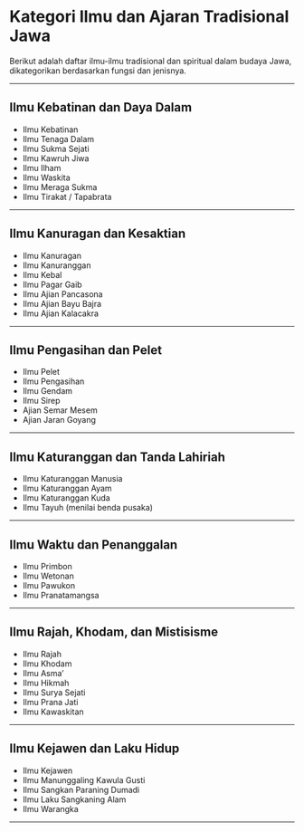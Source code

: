 # Kategori Ilmu dan Ajaran Tradisional Jawa

Berikut adalah daftar ilmu-ilmu tradisional dan spiritual dalam budaya Jawa, dikategorikan berdasarkan fungsi dan jenisnya.

---

## Ilmu Kebatinan dan Daya Dalam
- Ilmu Kebatinan
- Ilmu Tenaga Dalam
- Ilmu Sukma Sejati
- Ilmu Kawruh Jiwa
- Ilmu Ilham
- Ilmu Waskita
- Ilmu Meraga Sukma
- Ilmu Tirakat / Tapabrata

---

## Ilmu Kanuragan dan Kesaktian
- Ilmu Kanuragan
- Ilmu Kanuranggan
- Ilmu Kebal
- Ilmu Pagar Gaib
- Ilmu Ajian Pancasona
- Ilmu Ajian Bayu Bajra
- Ilmu Ajian Kalacakra

---

## Ilmu Pengasihan dan Pelet
- Ilmu Pelet
- Ilmu Pengasihan
- Ilmu Gendam
- Ilmu Sirep
- Ajian Semar Mesem
- Ajian Jaran Goyang

---

## Ilmu Katuranggan dan Tanda Lahiriah
- Ilmu Katuranggan Manusia
- Ilmu Katuranggan Ayam
- Ilmu Katuranggan Kuda
- Ilmu Tayuh (menilai benda pusaka)

---

## Ilmu Waktu dan Penanggalan
- Ilmu Primbon
- Ilmu Wetonan
- Ilmu Pawukon
- Ilmu Pranatamangsa

---

## Ilmu Rajah, Khodam, dan Mistisisme
- Ilmu Rajah
- Ilmu Khodam
- Ilmu Asma’
- Ilmu Hikmah
- Ilmu Surya Sejati
- Ilmu Prana Jati
- Ilmu Kawaskitan

---

## Ilmu Kejawen dan Laku Hidup
- Ilmu Kejawen
- Ilmu Manunggaling Kawula Gusti
- Ilmu Sangkan Paraning Dumadi
- Ilmu Laku Sangkaning Alam
- Ilmu Warangka

---

